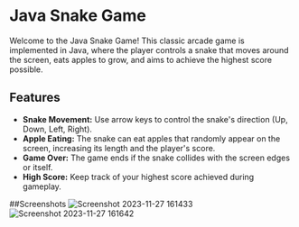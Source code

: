 # Java Snake Game

Welcome to the Java Snake Game! This classic arcade game is implemented in Java, where the player controls a snake that moves around the screen, eats apples to grow, and aims to achieve the highest score possible.

## Features

- **Snake Movement:** Use arrow keys to control the snake's direction (Up, Down, Left, Right).
- **Apple Eating:** The snake can eat apples that randomly appear on the screen, increasing its length and the player's score.
- **Game Over:** The game ends if the snake collides with the screen edges or itself.
- **High Score:** Keep track of your highest score achieved during gameplay.

##Screenshots 
![Screenshot 2023-11-27 161433](https://github.com/EvanC54/Java-Snake-Game-/assets/64505599/2c769c30-8610-4654-ad9f-b5a94cce8fea)
![Screenshot 2023-11-27 161642](https://github.com/EvanC54/Java-Snake-Game-/assets/64505599/17ea9be8-3acc-403f-bf5f-f33d2db6a52a)

